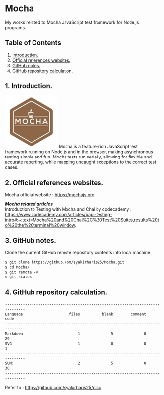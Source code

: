 # Mocha
My works related to Mocha JavaScript test framework for Node.js programs.

## Table of Contents
1. [Introduction.](#introduction)
2. [Official references websites.](#references)
3. [GitHub notes.](#github)
4. [GitHub repository calculation.](#calculation)

<a name="introduction"></a>
## 1. Introduction.
<img src="mocha.svg" height="170"> 
Mocha is a feature-rich JavaScript test framework running on Node.js and in the browser, making asynchronous testing simple and fun. Mocha tests run serially, allowing for flexible and accurate reporting, while mapping uncaught exceptions to the correct test cases.

<a name="references"></a>
## 2. Official references websites. <br />
Mocha official website : https://mochajs.org <br />

**_Mocha related articles_** <br />
Introduction to Testing with Mocha and Chai by codecademy : https://www.codecademy.com/articles/bapi-testing-intro#:~:text=Mocha%20and%20Chai%2C%20Test%20Suites,results%20to%20the%20terminal%20window. <br />
 
<a name="github"></a>
## 3. GitHub notes.
Clone the current GitHub remote repository contents into local machine.
```
$ git clone https://github.com/syakirharis25/Mocha.git
$ cd Mocha/
$ git remote -v
$ git status
```

<a name="calculation"></a>
## 4. GitHub repository calculation.
```
-------------------------------------------------------------------------------
Language                     files          blank        comment           code
-------------------------------------------------------------------------------
Markdown                         1              5              0             29
SVG                              1              0              0              1
-------------------------------------------------------------------------------
SUM:                             2              5              0             30
-------------------------------------------------------------------------------
```
Refer to : https://github.com/syakirharis25/cloc
